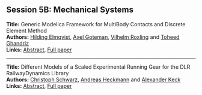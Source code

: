 <h2>Session 5B: Mechanical Systems</h2>
<p>
<b>Title:</b> Generic Modelica Framework for MultiBody Contacts and Discrete Element Method<br />
<b>Authors:</b> <a href="../authors/author_77.html">Hilding Elmqvist</a>, <a href="../authors/author_116.html">Axel Goteman</a>, <a href="../authors/author_262.html">Vilhelm Roxling</a> and <a href="../authors/author_105.html">Toheed Ghandriz</a><br />
<b>Links:</b> <a href="../abstracts/abstract_46.pdf">Abstract</a>, <a href="../submissions/ecp15118427_ElmqvistGotemanRoxlingGhandriz.pdf">Full paper</a>
</p>
<hr />
<p>
<b>Title:</b> Different Models of a Scaled Experimental Running Gear for the DLR RailwayDynamics Library<br />
<b>Authors:</b> <a href="../authors/author_280.html">Christoph Schwarz</a>, <a href="../authors/author_129.html">Andreas Heckmann</a> and <a href="../authors/author_155.html">Alexander Keck</a><br />
<b>Links:</b> <a href="../abstracts/abstract_47.pdf">Abstract</a>, <a href="../submissions/ecp15118441_SchwarzHeckmannKeck.pdf">Full paper</a>
</p>